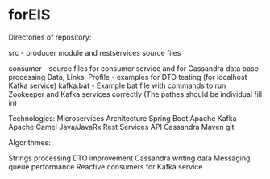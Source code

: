 # forEIS

Directories of repository:

src - producer module and restservices source files

consumer - source files for consumer service and for Cassandra data base processing 
Data, Links, Profile - examples for DTO testing  (for localhost Kafka service) 
kafka.bat - Example bat file with commands to run Zookeeper and Kafka services correctly 
(The pathes should be individual fill in)



Technologies:
Microservices Architecture
Spring Boot
Apache Kafka
Apache Camel
Java/JavaRx
Rest Services API
Cassandra
Maven
git

Algorithmes:

Strings processing
DTO improvement 
Cassandra writing data
Messaging queue performance 
Reactive consumers for Kafka service
 
